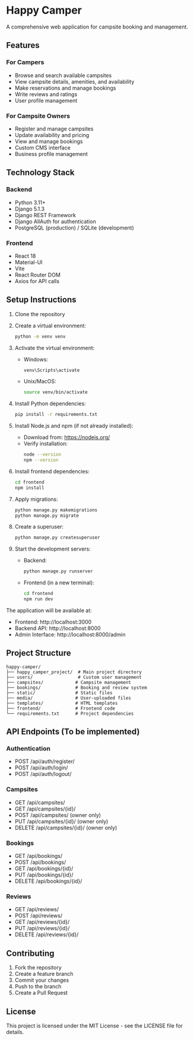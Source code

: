 # Happy Camper

A comprehensive web application for campsite booking and management.

## Features

### For Campers
- Browse and search available campsites
- View campsite details, amenities, and availability
- Make reservations and manage bookings
- Write reviews and ratings
- User profile management

### For Campsite Owners
- Register and manage campsites
- Update availability and pricing
- View and manage bookings
- Custom CMS interface
- Business profile management

## Technology Stack

### Backend
- Python 3.11+
- Django 5.1.3
- Django REST Framework
- Django AllAuth for authentication
- PostgreSQL (production) / SQLite (development)

### Frontend
- React 18
- Material-UI
- Vite
- React Router DOM
- Axios for API calls

## Setup Instructions

1. Clone the repository
2. Create a virtual environment:
   ```bash
   python -m venv venv
   ```

3. Activate the virtual environment:
   - Windows:
     ```bash
     venv\Scripts\activate
     ```
   - Unix/MacOS:
     ```bash
     source venv/bin/activate
     ```

4. Install Python dependencies:
   ```bash
   pip install -r requirements.txt
   ```

5. Install Node.js and npm (if not already installed):
   - Download from: https://nodejs.org/
   - Verify installation:
     ```bash
     node --version
     npm --version
     ```

6. Install frontend dependencies:
   ```bash
   cd frontend
   npm install
   ```

7. Apply migrations:
   ```bash
   python manage.py makemigrations
   python manage.py migrate
   ```

8. Create a superuser:
   ```bash
   python manage.py createsuperuser
   ```

9. Start the development servers:
   - Backend:
     ```bash
     python manage.py runserver
     ```
   - Frontend (in a new terminal):
     ```bash
     cd frontend
     npm run dev
     ```

The application will be available at:
- Frontend: http://localhost:3000
- Backend API: http://localhost:8000
- Admin Interface: http://localhost:8000/admin

## Project Structure

```
happy-camper/
├── happy_camper_project/  # Main project directory
├── users/                 # Custom user management
├── campsites/            # Campsite management
├── bookings/             # Booking and review system
├── static/               # Static files
├── media/                # User-uploaded files
├── templates/            # HTML templates
├── frontend/             # Frontend code
└── requirements.txt      # Project dependencies
```

## API Endpoints (To be implemented)

### Authentication
- POST /api/auth/register/
- POST /api/auth/login/
- POST /api/auth/logout/

### Campsites
- GET /api/campsites/
- GET /api/campsites/{id}/
- POST /api/campsites/ (owner only)
- PUT /api/campsites/{id}/ (owner only)
- DELETE /api/campsites/{id}/ (owner only)

### Bookings
- GET /api/bookings/
- POST /api/bookings/
- GET /api/bookings/{id}/
- PUT /api/bookings/{id}/
- DELETE /api/bookings/{id}/

### Reviews
- GET /api/reviews/
- POST /api/reviews/
- GET /api/reviews/{id}/
- PUT /api/reviews/{id}/
- DELETE /api/reviews/{id}/

## Contributing

1. Fork the repository
2. Create a feature branch
3. Commit your changes
4. Push to the branch
5. Create a Pull Request

## License

This project is licensed under the MIT License - see the LICENSE file for details.
